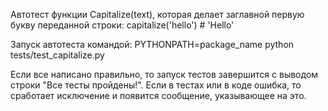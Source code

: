 Автотест функции Capitalize(text), которая делает заглавной
первую букву переданной строки:
capitalize('hello') # 'Hello'

Запуск автотеста командой:
PYTHONPATH=package_name python tests/test_capitalize.py

Если все написано правильно, то запуск тестов завершится с
выводом строки "Все тесты пройдены!". Если в тестах или 
в коде ошибка, то сработает исключение и появится сообщение,
указывающее на это.
